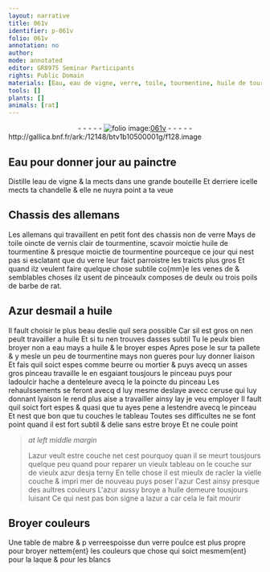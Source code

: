 ```yaml
---
layout: narrative
title: 061v
identifier: p-061v
folio: 061v
annotation: no
author:
mode: annotated
editor: GR8975 Seminar Participants
rights: Public Domain
materials: [Eau, eau de vigne, verre, toile, tourmentine, huile de tourmentine, poils de barbe de rat, Azur desmail, huile, eau, beurre, mortier, ceruse, azur, mabre, laque, blancs]
tools: []
plants: []
animals: [rat]
---
```


<div class="folio" align="center">- - - - - <a href="http://gallica.bnf.fr/ark:/12148/btv1b10500001g/f128.image" target="_blank"><img src="https://cu-mkp.github.io/2017-workshop-edition/assets/photo-icon.png" alt="folio image: " style="display:inline-block; margin-bottom:-3px;"/>061v</a> - - - - - </div> http://gallica.bnf.fr/ark:/12148/btv1b10500001g/f128.image   

## <span class="m">Eau</span> pour donner jour au <span class="pro">painctre</span>

 
Distille l<span class="m">eau de vigne</span> & la mects dans une grande bouteille Et derriere icelle mects ta chandelle & elle ne nuyra point a ta veue
    

## Chassis des <span class="pl">allemans</span>

 
Les <span class="pl">allemans</span> qui travaillent en petit font des chassis non de <span class="m">verre</span> Mays de <span class="m">toile</span> oincte de vernis clair de <span class="m">tourmentine</span>, scavoir moictie <span class="m">huile de tourmentine</span> & presque moictie de <span class="m">tourmentine</span> pourceque ce jour qui nest pas si esclatant que du <span class="m">verre</span> leur faict parroistre les traicts plus gros Et quand ilz veulent faire quelque chose subtile co{mm}e les venes de & semblables choses ilz usent de pinceaulx composes de deulx ou trois <span class="m">poils de barbe de <span class="al">rat</span></span>.
    

## <span class="m">Azur desmail</span> a <span class="m">huile</span>

 
Il fault choisir le plus beau deslie quil sera possible Car  sil est gros on nen peult travailler a <span class="m">huile</span> Et si tu nen trouves dasses subtil Tu le peulx bien broyer non a <span class="m">eau</span> mays a <span class="m">huile</span> & le broyer espes Apres pose le sur ta pallete & y mesle un peu de <span class="m">tourmentine</span> mays non gueres pour luy donner liaison Et fais quil soict espes comme <span class="m">beurre</span> ou <span class="m">mortier</span> & puys avecq un asses gros pinceau travaille le en esgaiant tousjours le pinceau puys pour ladoulcir hache a denteleure avecq le la poincte du pinceau Les rehaulssements se feront avecq d luy mesme deslaye avecc <span class="m">ceruse</span> qui luy donnant lyaison le rend plus aise a travailler ainsy lay je veu employer Il fault quil soict fort espes & quasi que tu ayes pene a lestendre avecq le pinceau Et nest que bon que tu couches le tableau Toutes ses difficultes ne se font point quand il est fort subtil & delie sans estre broye Et ne coule point
 
> *at left middle margin*
> 
>   L<span class="m">azur</span> veult estre couche net cest pourquoy quan il se meurt tousjours quelque peu quand pour reparer un vieulx tableau on le couche sur de vieulx <span class="m">azur</span> desja terny En telle chose il est mieulx de racler la vielle couche & impri mer de nouveau puys  poser l'<span class="m">azur</span> Cest ainsy presque des aultres couleurs L'<span class="m">azur</span> aussy broye a <span class="m">huile</span> demeure tousjours luisant Ce qui nest pas bon signe a l<span class="m">azur</span> a car cela le fait mourir
    

## Broyer couleurs

 
Une table de <span class="m">mabre</span> & p <span class="m">verre</span>espoisse dun <span class="m">verre</span> poulce est plus propre pour broyer nettem{ent} les couleurs que chose qui soict mesmem{ent} pour la <span class="m">laque</span> & pour les <span class="m">blancs</span>
 